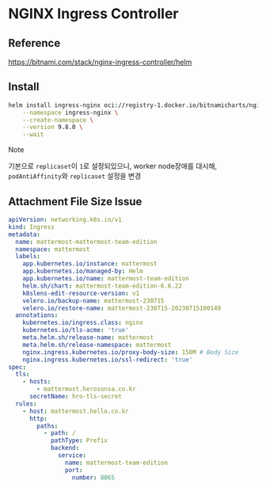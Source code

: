 # NGINX Ingress Controller

## Reference
https://bitnami.com/stack/nginx-ingress-controller/helm

## Install
```bash
helm install ingress-nginx oci://registry-1.docker.io/bitnamicharts/nginx-ingress-controller  \
    --namespace ingress-nginx \
    --create-namespace \
    --version 9.8.0 \
    --wait
```

> [!NOTE]  
> 기본으로  `replicaset`이 `1`로 설정되있으니, worker node장애를 대시해, `podAntiAffinity`와 `replicaset` 설정을 변경

## Attachment File Size Issue
```yaml
apiVersion: networking.k8s.io/v1
kind: Ingress
metadata:
  name: mattermost-mattermost-team-edition
  namespace: mattermost
  labels:
    app.kubernetes.io/instance: mattermost
    app.kubernetes.io/managed-by: Helm
    app.kubernetes.io/name: mattermost-team-edition
    helm.sh/chart: mattermost-team-edition-6.6.22
    k8slens-edit-resource-version: v1
    velero.io/backup-name: mattermost-230715
    velero.io/restore-name: mattermost-230715-20230715100149
  annotations:
    kubernetes.io/ingress.class: nginx
    kubernetes.io/tls-acme: 'true'
    meta.helm.sh/release-name: mattermost
    meta.helm.sh/release-namespace: mattermost
    nginx.ingress.kubernetes.io/proxy-body-size: 150M # Body Size
    nginx.ingress.kubernetes.io/ssl-redirect: 'true'
spec:
  tls:
    - hosts:
        - mattermost.herosonsa.co.kr
      secretName: hro-tls-secret
  rules:
    - host: mattermost.hello.co.kr
      http:
        paths:
          - path: /
            pathType: Prefix
            backend:
              service:
                name: mattermost-team-edition
                port:
                  number: 8065
```